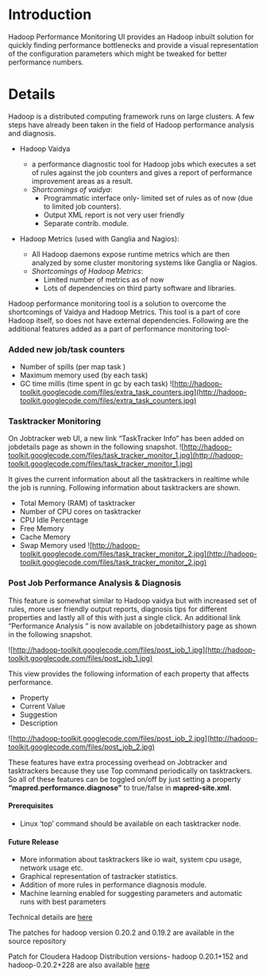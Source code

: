# Introduction #

Hadoop Performance Monitoring UI provides an Hadoop inbuilt solution for quickly finding performance bottlenecks and provide a visual representation of the configuration parameters which might be tweaked for better performance numbers.


# Details #

Hadoop is a distributed computing framework runs on large clusters. A few steps have already been taken in the field of Hadoop performance analysis and diagnosis.
  * Hadoop Vaidya
    * a performance diagnostic tool for Hadoop jobs which executes a set of rules against the job counters and gives a report of performance improvement areas as a result.
    * _Shortcomings of vaidya_:
      * Programmatic interface only- limited set of rules as of now (due to limited job counters).
      * Output XML report is not very user friendly
      * Separate contrib. module.

  * Hadoop Metrics (used with Ganglia and Nagios):
    * All Hadoop daemons expose runtime metrics which are then analyzed by some cluster monitoring systems like Ganglia or Nagios.
    * _Shortcomings of Hadoop Metrics_:
      * Limited number of metrics as of now
      * Lots of dependencies on third party software and libraries.

Hadoop performance monitoring tool is a solution to overcome the shortcomings of Vaidya and Hadoop Metrics. This tool is a part of core Hadoop itself, so does not have external dependencies. Following are the additional features added as a part of performance monitoring tool-
### Added new job/task counters ###
  * Number of spills (per map task )
  * Maximum memory used (by each task)
  * GC time millis (time spent in gc by each task)
![http://hadoop-toolkit.googlecode.com/files/extra_task_counters.jpg](http://hadoop-toolkit.googlecode.com/files/extra_task_counters.jpg)

### Tasktracker Monitoring ###
On Jobtracker web UI, a new link “TaskTracker Info” has been added on jobdetails page as shown in the following snapshot.
![http://hadoop-toolkit.googlecode.com/files/task_tracker_monitor_1.jpg](http://hadoop-toolkit.googlecode.com/files/task_tracker_monitor_1.jpg)

It gives the current information about all the tasktrackers in realtime while the job is running. Following information about tasktrackers are shown.
  * Total Memory (RAM) of tasktracker
  * Number of CPU cores on tasktracker
  * CPU Idle Percentage
  * Free Memory
  * Cache Memory
  * Swap Memory used
![http://hadoop-toolkit.googlecode.com/files/task_tracker_monitor_2.jpg](http://hadoop-toolkit.googlecode.com/files/task_tracker_monitor_2.jpg)


### Post Job Performance Analysis & Diagnosis ###
This feature is somewhat similar to Hadoop vaidya but with increased set of rules, more user friendly output reports, diagnosis tips for different properties and lastly all of this with just a single click. An additional link “Performance Analysis ” is now available on jobdetailhistory page as shown in the following snapshot.

![http://hadoop-toolkit.googlecode.com/files/post_job_1.jpg](http://hadoop-toolkit.googlecode.com/files/post_job_1.jpg)

This view provides the following information of each property that affects performance.
  * Property
  * Current Value
  * Suggestion
  * Description

![http://hadoop-toolkit.googlecode.com/files/post_job_2.jpg](http://hadoop-toolkit.googlecode.com/files/post_job_2.jpg)

These features have extra processing overhead on Jobtracker and tasktrackers because they use Top command periodically on tasktrackers. So all of these features can be toggled on/off by just setting a property **“mapred.performance.diagnose”** to true/false in **mapred-site.xml**.

#### Prerequisites ####
  * Linux ‘top’ command should be available on each tasktracker node.
#### Future Release ####
  * More information about tasktrackers like io wait, system cpu usage, network usage etc.
  * Graphical representation of tastracker statistics.
  * Addition of more rules in performance diagnosis module.
  * Machine learning enabled for suggesting parameters and automatic runs with best parameters

Technical details are [here](http://code.google.com/p/hadoop-toolkit/wiki/TechicalDetails)

The patches for hadoop version 0.20.2 and 0.19.2 are available in the source repository

Patch for Cloudera Hadoop Distribution versions- hadoop 0.20.1+152 and hadoop-0.20.2+228 are also available [here](http://code.google.com/p/hadoop-toolkit/wiki/Cloudera_patch_instruction)